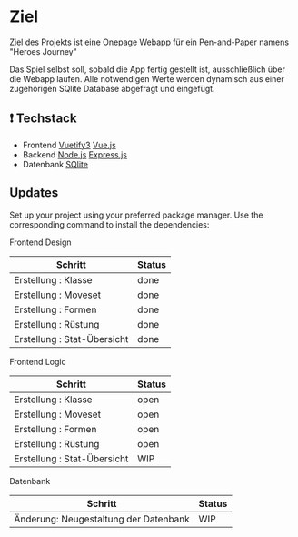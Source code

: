 # Ziel

Ziel des Projekts ist eine Onepage Webapp für ein Pen-and-Paper namens "Heroes Journey"

Das Spiel selbst soll, sobald die App fertig gestellt ist, ausschließlich über die Webapp laufen.
Alle notwendigen Werte werden dynamisch aus einer zugehörigen SQlite Database abgefragt und eingefügt.

## ❗️ Techstack

- Frontend 
    [Vuetify3](https://vuetifyjs.com/en/)
    [Vue.js](https://vuejs.org/)
- Backend
    [Node.js](https://nodejs.org/en)
    [Express.js](https://expressjs.com/)
- Datenbank
    [SQlite](https://www.sqlite.org/)

## Updates

Set up your project using your preferred package manager. Use the corresponding command to install the dependencies:

Frontend Design

| Schritt                                                       | Status         |
|---------------------------------------------------------------|----------------|
| Erstellung : Klasse                                           | done           |
| Erstellung : Moveset                                          | done           |
| Erstellung : Formen                                           | done           |
| Erstellung : Rüstung                                          | done           |
| Erstellung : Stat-Übersicht                                   | done           |

Frontend Logic

| Schritt                                                       | Status         |
|---------------------------------------------------------------|----------------|
| Erstellung : Klasse                                           | open           |
| Erstellung : Moveset                                          | open           |
| Erstellung : Formen                                           | open           |
| Erstellung : Rüstung                                          | open           |
| Erstellung : Stat-Übersicht                                   | WIP            |

Datenbank

| Schritt                                                       | Status         |
|---------------------------------------------------------------|----------------|
| Änderung: Neugestaltung der Datenbank                         | WIP            |
